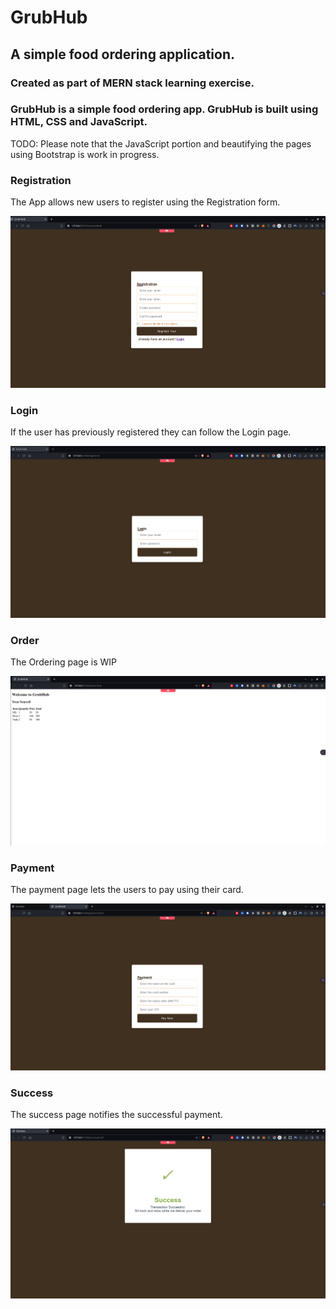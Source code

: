# GrubHub
## A simple food ordering application. 

### Created as part of MERN stack learning exercise.

### GrubHub is a simple food ordering app. GrubHub is built using HTML, CSS and JavaScript.

TODO: Please note that the JavaScript portion and beautifying the pages using Bootstrap is work in progress.

### Registration

The App allows new users to register using the Registration form.

![Registration Screen](image.png)

### Login

If the user has previously registered they can follow the Login page.

![Login Page](image-1.png)

### Order

The Ordering page is WIP

![Order Page](image-2.png)

### Payment

The payment page lets the users to pay using their card.

![Payment Page](image-4.png)

### Success

The success page notifies the successful payment.

![Success Page](image-3.png)